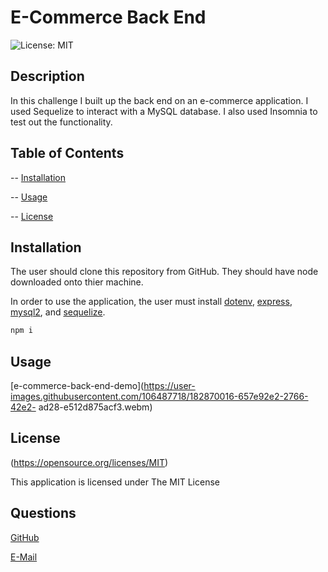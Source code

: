 
  # E-Commerce Back End

  ![License: MIT](https://img.shields.io/badge/License-MIT-yellow.svg)


  ## Description
  
  In this challenge I built up the back end on an e-commerce application. I used Sequelize to interact with a MySQL database. I also used Insomnia to test out the functionality.

  ## Table of Contents


  -- [Installation](#Installation)

  -- [Usage](#Usage)

  -- [License](#License)


  ## Installation


  The user should clone this repository from GitHub. They should have node downloaded onto thier machine. 
  
  In order to use the application, the user must install [dotenv](https://www.npmjs.com/package/dotenv), [express](https://www.npmjs.com/package/express), [mysql2](https://www.npmjs.com/package/mysql2), and [sequelize](https://www.npmjs.com/package/sequelize).
  
  ```sh
  npm i
  ```

  ## Usage
  
  [e-commerce-back-end-demo](https://user-images.githubusercontent.com/106487718/182870016-657e92e2-2766-42e2- ad28-e512d875acf3.webm)


  ## License


  (https://opensource.org/licenses/MIT)

  This application is licensed under The MIT License


  ## Questions


  [GitHub](https:github.com/jystyn)

  [E-Mail](mailto:justyn.helgeson@gmail.com)

